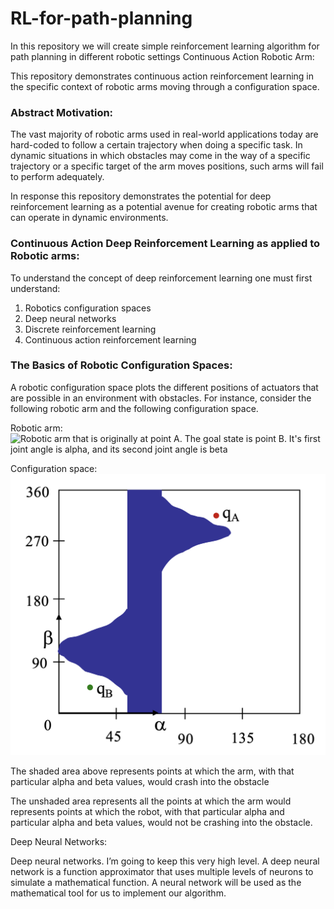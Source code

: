 # RL-for-path-planning
In this repository we will create simple reinforcement learning algorithm for path planning in different robotic settings
Continuous Action Robotic Arm: 

This repository demonstrates continuous action reinforcement learning in the specific context of robotic arms moving through a configuration space.  

 

<h3>Abstract Motivation:</h3> 

The vast majority of robotic arms used in real-world applications today are hard-coded to follow a certain trajectory when doing a specific task. In dynamic situations in which obstacles may come in the way of a specific trajectory or a specific target of the arm moves positions, such arms will fail to perform adequately. 

 

In response this repository demonstrates the potential for deep reinforcement learning as a potential avenue for creating robotic arms that can operate in dynamic environments.  

 

<h3>Continuous Action Deep Reinforcement Learning as applied to Robotic arms:</h3> 

To understand the concept of deep reinforcement learning one must first understand: 
<ol>
	<li>Robotics configuration spaces</li>
   	<li>Deep neural networks</li>  
	<li>Discrete reinforcement learning</li>  
	<li>Continuous action reinforcement learning</li>
</ol>  


<h3>The Basics of Robotic Configuration Spaces:</h3> 

A robotic configuration space plots the different positions of actuators that are possible in an environment with obstacles. For instance, consider the following robotic arm and the following configuration space.  

Robotic arm: 
![Robotic arm that is originally at point A. The goal state is point B. It's first joint angle is alpha, and its second joint angle is beta](images/robotic_arm_diagram.png|width=200,height=auto)

  

Configuration space: 
![C space of the above robotic arm. The shaded parts of the diagram are values for which the robot will crash into an obstacle. The unshaded parts are areas for which the robot moves freely.](images/c_space_diagram.png)
 

The shaded area above represents points at which the arm, with that particular alpha and beta values, would crash into the obstacle 

The unshaded area represents all the points at which the arm would represents points at which the robot, with that particular alpha and particular alpha and beta values, would not be crashing into the obstacle. 

 

Deep Neural Networks: 

Deep neural networks. I’m going to keep this very high level. A deep neural network is a function approximator that uses multiple levels of neurons to simulate a mathematical function. A neural network will be used as the mathematical tool for us to implement our algorithm. 
